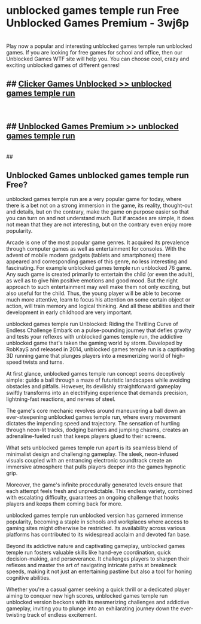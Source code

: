 # unblocked games temple run  Free Unblocked Games Premium - 3wj6p <br>
<br>
Play now a popular and interesting unblocked games temple run unblocked games. If you are looking for free games for school and office, then our Unblocked Games WTF site will help you. You can choose cool, crazy and exciting unblocked games of different genres!


## ##  [Clicker Games Unblocked >> unblocked games temple run](http://freeplayer.one?title=unblocked_games_temple_run&ref=UGames)
  <br>

##  ## [Unblocked Games Premium >> unblocked games temple run](http://freeplayer.one?title=unblocked_games_temple_run&ref=UGames)
  <br>
  ##



## Unblocked Games unblocked games temple run Free?

unblocked games temple run are a very popular game for today, where there is a bet not on a strong immersion in the game, its reality, thought-out and details, but on the contrary, make the game on purpose easier so that you can turn on and not understand much. But if arcades are simple, it does not mean that they are not interesting, but on the contrary even enjoy more popularity.

Arcade is one of the most popular game genres. It acquired its prevalence through computer games as well as entertainment for consoles. With the advent of mobile modern gadgets (tablets and smartphones) there appeared and corresponding games of this genre, no less interesting and fascinating. For example unblocked games temple run unblocked 76 game. Any such game is created primarily to entertain the child (or even the adult), as well as to give him positive emotions and good mood. But the right approach to such entertainment may well make them not only exciting, but also useful for the child. Thus, the young player will be able to become much more attentive, learn to focus his attention on some certain object or action, will train memory and logical thinking. And all these abilities and their development in early childhood are very important.

unblocked games temple run Unblocked: Riding the Thrilling Curve of Endless Challenge
Embark on a pulse-pounding journey that defies gravity and tests your reflexes with unblocked games temple run, the addictive unblocked game that's taken the gaming world by storm. Developed by RobKayS and released in 2014, unblocked games temple run is a captivating 3D running game that plunges players into a mesmerizing world of high-speed twists and turns.

At first glance, unblocked games temple run concept seems deceptively simple: guide a ball through a maze of futuristic landscapes while avoiding obstacles and pitfalls. However, its devilishly straightforward gameplay swiftly transforms into an electrifying experience that demands precision, lightning-fast reactions, and nerves of steel.

The game's core mechanic revolves around maneuvering a ball down an ever-steepening unblocked games temple run, where every movement dictates the impending speed and trajectory. The sensation of hurtling through neon-lit tracks, dodging barriers and jumping chasms, creates an adrenaline-fueled rush that keeps players glued to their screens.

What sets unblocked games temple run apart is its seamless blend of minimalist design and challenging gameplay. The sleek, neon-infused visuals coupled with an entrancing electronic soundtrack create an immersive atmosphere that pulls players deeper into the games hypnotic grip.

Moreover, the game's infinite procedurally generated levels ensure that each attempt feels fresh and unpredictable. This endless variety, combined with escalating difficulty, guarantees an ongoing challenge that hooks players and keeps them coming back for more.

unblocked games temple run unblocked version has garnered immense popularity, becoming a staple in schools and workplaces where access to gaming sites might otherwise be restricted. Its availability across various platforms has contributed to its widespread acclaim and devoted fan base.

Beyond its addictive nature and captivating gameplay, unblocked games temple run fosters valuable skills like hand-eye coordination, quick decision-making, and perseverance. It challenges players to sharpen their reflexes and master the art of navigating intricate paths at breakneck speeds, making it not just an entertaining pastime but also a tool for honing cognitive abilities.

Whether you're a casual gamer seeking a quick thrill or a dedicated player aiming to conquer new high scores, unblocked games temple run unblocked version beckons with its mesmerizing challenges and addictive gameplay, inviting you to plunge into an exhilarating journey down the ever-twisting track of endless excitement.